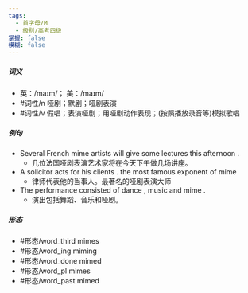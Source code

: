 ```yaml
---
tags:
  - 首字母/M
  - 级别/高考四级
掌握: false
模糊: false
---
```

##### 词义
- 英：/maɪm/； 美：/maɪm/
- #词性/n  哑剧；默剧；哑剧表演
- #词性/v  假唱；表演哑剧；用哑剧动作表现；(按照播放录音等)模拟歌唱
##### 例句
- Several French mime artists will give some lectures this afternoon .
	- 几位法国哑剧表演艺术家将在今天下午做几场讲座。
- A solicitor acts for his clients . the most famous exponent of mime
	- 律师代表他的当事人。最著名的哑剧表演大师
- The performance consisted of dance , music and mime .
	- 演出包括舞蹈、音乐和哑剧。
##### 形态
- #形态/word_third mimes
- #形态/word_ing miming
- #形态/word_done mimed
- #形态/word_pl mimes
- #形态/word_past mimed
